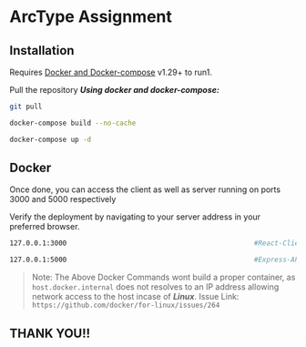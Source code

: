 # ArcType Assignment

## Installation

Requires [Docker and Docker-compose](https://docs.docker.com/compose/install/) v1.29+ to run1.

Pull the repository
**_Using docker and docker-compose:_**

```sh
git pull
```

```sh
docker-compose build --no-cache
```

```sh
docker-compose up -d
```

## Docker

Once done, you can access the client as well as server running on ports 3000 and 5000 respectively

Verify the deployment by navigating to your server address in your preferred browser.

```sh
127.0.0.1:3000                                              #React-Client
```

```sh
127.0.0.1:5000                                              #Express-API
```

> Note: The Above Docker Commands wont build a proper container, as `host.docker.internal` does not resolves to an IP address allowing network access to the host incase of ***Linux***.
Issue Link:  ```https://github.com/docker/for-linux/issues/264```

## THANK YOU!!
